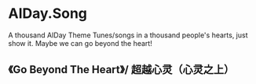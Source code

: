 # AIDay.Song
A thousand AIDay Theme Tunes/songs in a thousand people's hearts, just show it. Maybe we can go beyond the heart!

## 《Go Beyond The Heart》/ 超越心灵（心灵之上）
